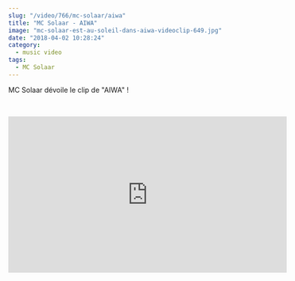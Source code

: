 ```yaml
--- 
slug: "/video/766/mc-solaar/aiwa"
title: "MC Solaar - AIWA"
image: "mc-solaar-est-au-soleil-dans-aiwa-videoclip-649.jpg"
date: "2018-04-02 10:28:24"
category:
  - music video
tags:
  - MC Solaar
---
```

<p>MC Solaar dévoile le clip de "AIWA" !</p><br/><p><iframe width="560" height="315" src="https://www.youtube.com/embed/l94wUEeOA5E" frameborder="0" allow="autoplay; encrypted-media" allowfullscreen></iframe></p>